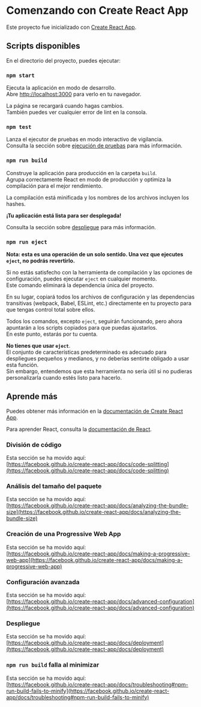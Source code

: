 # Comenzando con Create React App

Este proyecto fue inicializado con [Create React App](https://github.com/facebook/create-react-app).

## **Scripts disponibles**

En el directorio del proyecto, puedes ejecutar:

### `npm start`

Ejecuta la aplicación en modo de desarrollo.  
Abre [http://localhost:3000](http://localhost:3000) para verlo en tu navegador.

La página se recargará cuando hagas cambios.  
También puedes ver cualquier error de lint en la consola.

### `npm test`

Lanza el ejecutor de pruebas en modo interactivo de vigilancia.  
Consulta la sección sobre [ejecución de pruebas](https://facebook.github.io/create-react-app/docs/running-tests) para más información.

### `npm run build`

Construye la aplicación para producción en la carpeta `build`.  
Agrupa correctamente React en modo de producción y optimiza la compilación para el mejor rendimiento.

La compilación está minificada y los nombres de los archivos incluyen los hashes.  

**¡Tu aplicación está lista para ser desplegada!**  

Consulta la sección sobre [despliegue](https://facebook.github.io/create-react-app/docs/deployment) para más información.

### `npm run eject`

**Nota: esta es una operación de un solo sentido. Una vez que ejecutes `eject`, no podrás revertirlo.**  

Si no estás satisfecho con la herramienta de compilación y las opciones de configuración, puedes ejecutar `eject` en cualquier momento.  
Este comando eliminará la dependencia única del proyecto.

En su lugar, copiará todos los archivos de configuración y las dependencias transitivas (webpack, Babel, ESLint, etc.) directamente en tu proyecto para que tengas control total sobre ellos.

Todos los comandos, excepto `eject`, seguirán funcionando, pero ahora apuntarán a los scripts copiados para que puedas ajustarlos.  
En este punto, estarás por tu cuenta.

**No tienes que usar `eject`**.  
El conjunto de características predeterminado es adecuado para despliegues pequeños y medianos, y no deberías sentirte obligado a usar esta función.  
Sin embargo, entendemos que esta herramienta no sería útil si no pudieras personalizarla cuando estés listo para hacerlo.

## **Aprende más**

Puedes obtener más información en la [documentación de Create React App](https://facebook.github.io/create-react-app/docs/getting-started).

Para aprender React, consulta la [documentación de React](https://reactjs.org/).

### **División de código**

Esta sección se ha movido aquí:  
[https://facebook.github.io/create-react-app/docs/code-splitting](https://facebook.github.io/create-react-app/docs/code-splitting)

### **Análisis del tamaño del paquete**

Esta sección se ha movido aquí:  
[https://facebook.github.io/create-react-app/docs/analyzing-the-bundle-size](https://facebook.github.io/create-react-app/docs/analyzing-the-bundle-size)

### **Creación de una Progressive Web App**

Esta sección se ha movido aquí:  
[https://facebook.github.io/create-react-app/docs/making-a-progressive-web-app](https://facebook.github.io/create-react-app/docs/making-a-progressive-web-app)

### **Configuración avanzada**

Esta sección se ha movido aquí:  
[https://facebook.github.io/create-react-app/docs/advanced-configuration](https://facebook.github.io/create-react-app/docs/advanced-configuration)

### **Despliegue**

Esta sección se ha movido aquí:  
[https://facebook.github.io/create-react-app/docs/deployment](https://facebook.github.io/create-react-app/docs/deployment)

### **`npm run build` falla al minimizar**

Esta sección se ha movido aquí:  
[https://facebook.github.io/create-react-app/docs/troubleshooting#npm-run-build-fails-to-minify](https://facebook.github.io/create-react-app/docs/troubleshooting#npm-run-build-fails-to-minify)
